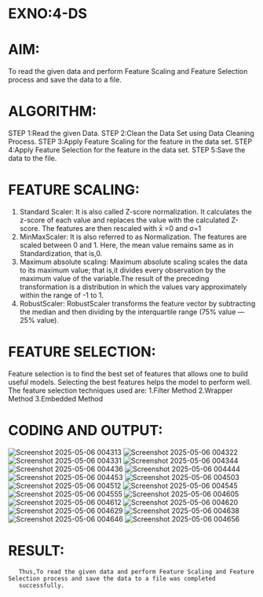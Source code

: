 # EXNO:4-DS
# AIM:
To read the given data and perform Feature Scaling and Feature Selection process and save the
data to a file.

# ALGORITHM:
STEP 1:Read the given Data.
STEP 2:Clean the Data Set using Data Cleaning Process.
STEP 3:Apply Feature Scaling for the feature in the data set.
STEP 4:Apply Feature Selection for the feature in the data set.
STEP 5:Save the data to the file.

# FEATURE SCALING:
1. Standard Scaler: It is also called Z-score normalization. It calculates the z-score of each value and replaces the value with the calculated Z-score. The features are then rescaled with x̄ =0 and σ=1
2. MinMaxScaler: It is also referred to as Normalization. The features are scaled between 0 and 1. Here, the mean value remains same as in Standardization, that is,0.
3. Maximum absolute scaling: Maximum absolute scaling scales the data to its maximum value; that is,it divides every observation by the maximum value of the variable.The result of the preceding transformation is a distribution in which the values vary approximately within the range of -1 to 1.
4. RobustScaler: RobustScaler transforms the feature vector by subtracting the median and then dividing by the interquartile range (75% value — 25% value).

# FEATURE SELECTION:
Feature selection is to find the best set of features that allows one to build useful models. Selecting the best features helps the model to perform well.
The feature selection techniques used are:
1.Filter Method
2.Wrapper Method
3.Embedded Method

# CODING AND OUTPUT:
![Screenshot 2025-05-06 004313](https://github.com/user-attachments/assets/69b2b27d-884c-4c8a-8e97-f8f099f46794)
![Screenshot 2025-05-06 004322](https://github.com/user-attachments/assets/fe709809-82e6-47c7-88b6-1b0b2329b625)
![Screenshot 2025-05-06 004331](https://github.com/user-attachments/assets/cb45cfd9-8a62-427b-a8c0-af3594b7314f)
![Screenshot 2025-05-06 004344](https://github.com/user-attachments/assets/6ee4af95-e7c7-4072-bcd6-79e662ae6389)
![Screenshot 2025-05-06 004436](https://github.com/user-attachments/assets/0f015ff7-34ba-4937-bdfb-5375ab9692d5)
![Screenshot 2025-05-06 004444](https://github.com/user-attachments/assets/2a91547a-ead7-4664-a17e-38a017485fdb)
![Screenshot 2025-05-06 004453](https://github.com/user-attachments/assets/630784bf-9c00-4755-a5a5-fd8ea323bb04)
![Screenshot 2025-05-06 004503](https://github.com/user-attachments/assets/712fa992-8973-47a2-8f63-24b39e164c99)
![Screenshot 2025-05-06 004512](https://github.com/user-attachments/assets/7c5d1235-cd17-4638-a5bc-1b051aa2920b)
![Screenshot 2025-05-06 004545](https://github.com/user-attachments/assets/3fd6c5f9-2a81-4c76-bf01-441971805792)
![Screenshot 2025-05-06 004555](https://github.com/user-attachments/assets/5b1a0ecb-6f9f-4805-998b-6eb3644f109f)
![Screenshot 2025-05-06 004605](https://github.com/user-attachments/assets/1ef71f30-2960-433e-a9ad-0510d3f051da)
![Screenshot 2025-05-06 004612](https://github.com/user-attachments/assets/108430f7-262f-4488-b260-fb5f188144d4)
![Screenshot 2025-05-06 004620](https://github.com/user-attachments/assets/04c84659-f3b0-4ae9-be1d-2b469d98de09)
![Screenshot 2025-05-06 004629](https://github.com/user-attachments/assets/a5aea553-ca51-4235-b43b-8c7c5b5337d4)
![Screenshot 2025-05-06 004638](https://github.com/user-attachments/assets/4e75555f-cd4d-4713-b2fc-4d8bd93b8ae2)
![Screenshot 2025-05-06 004646](https://github.com/user-attachments/assets/4710c8fb-5d8a-4484-933a-9c099804a10d)
![Screenshot 2025-05-06 004656](https://github.com/user-attachments/assets/3b5cd5f6-4630-4558-b3eb-912288d23b35)


# RESULT:
       Thus,To read the given data and perform Feature Scaling and Feature Selection process and save the data to a file was completed
       successfully.
